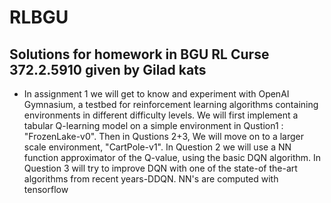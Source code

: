 # RLBGU
## Solutions for homework in BGU RL Curse 372.2.5910  given by Gilad kats
- In assignment 1 we will get to know and experiment with OpenAI Gymnasium, a testbed
for reinforcement learning algorithms containing environments in different difficulty
levels. We will first implement a tabular Q-learning model on a simple environment in Qustion1 : "FrozenLake-v0".
Then in Qustions 2+3, We will move on to a larger scale environment, "CartPole-v1". In Question 2 we will use a NN function
approximator of the Q-value, using the basic DQN algorithm. In Question 3 will try to
improve DQN with one of the state-of the-art algorithms from recent years-DDQN.
NN's are computed with tensorflow
